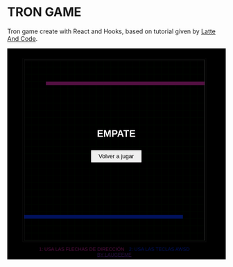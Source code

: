 # TRON GAME


Tron game create with React and Hooks, based on tutorial given by [Latte And Code](https://latteandcode.com/).

<div align="center">
       <img src="./src/images/tron.png" width="600px"</img> 
</div>